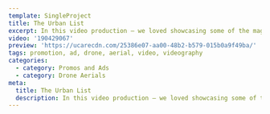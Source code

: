 ```yaml
---
template: SingleProject
title: The Urban List
excerpt: In this video production – we loved showcasing some of the magical walks an scenery so close to the Gold Coast. One of many projects we have worked on for The Urban List.
video: '190429067'
preview: 'https://ucarecdn.com/25386e07-aa00-48b2-b579-015b0a9f49ba/'
tags: promotion, ad, drone, aerial, video, videography
categories:
  - category: Promos and Ads
  - category: Drone Aerials
meta:
  title: The Urban List
  description: In this video production – we loved showcasing some of the magical walks an scenery so close to the Gold Coast. One of many projects we have worked on for The Urban List.
---
```

